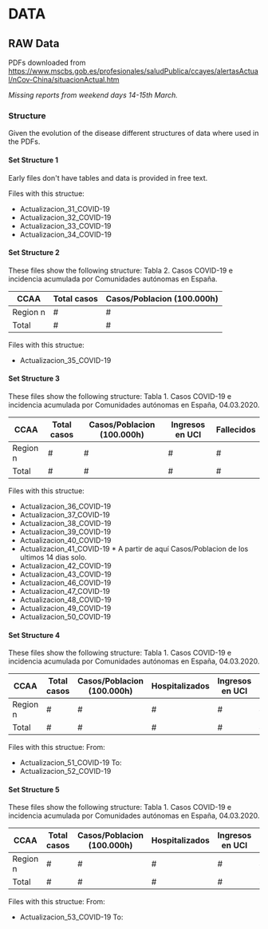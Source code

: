 # DATA

## RAW Data
PDFs downloaded from https://www.mscbs.gob.es/profesionales/saludPublica/ccayes/alertasActual/nCov-China/situacionActual.htm

*Missing reports from weekend days 14-15th March.*

### Structure
Given the evolution of the disease different structures of data where used in the PDFs.

#### Set Structure 1
Early files don't have tables and data is provided in free text.

Files with this structue:
 * Actualizacion_31_COVID-19
 * Actualizacion_32_COVID-19
 * Actualizacion_33_COVID-19
 * Actualizacion_34_COVID-19


#### Set Structure 2
These files show the following structure:
Tabla 2. Casos COVID-19 e incidencia acumulada por Comunidades autónomas en España.

| CCAA  | Total casos | Casos/Poblacion (100.000h) 
|---|---|---|
| Region n  | # | # |
| Total     | # | # |

Files with this structue:
 * Actualizacion_35_COVID-19

#### Set Structure 3
These files show the following structure:
Tabla 1. Casos COVID-19 e incidencia acumulada por Comunidades autónomas en España, 04.03.2020.

| CCAA  | Total casos | Casos/Poblacion (100.000h) | Ingresos en UCI | Fallecidos
|---|---|---|---|---|
| Region n  | # | # | # | # |
| Total     | # | # | # | # |

Files with this structue:
 * Actualizacion_36_COVID-19
 * Actualizacion_37_COVID-19
 * Actualizacion_38_COVID-19
 * Actualizacion_39_COVID-19
 * Actualizacion_40_COVID-19
 * Actualizacion_41_COVID-19 * A partir de aquí Casos/Poblacion de los ultimos 14 dias solo.
 * Actualizacion_42_COVID-19
 * Actualizacion_43_COVID-19
 * Actualizacion_46_COVID-19
 * Actualizacion_47_COVID-19
 * Actualizacion_48_COVID-19
 * Actualizacion_49_COVID-19
 * Actualizacion_50_COVID-19

 #### Set Structure 4
These files show the following structure:
Tabla 1. Casos COVID-19 e incidencia acumulada por Comunidades autónomas en España, 04.03.2020.

| CCAA  | Total casos | Casos/Poblacion (100.000h) | Hospitalizados | Ingresos en UCI | Fallecidos | Nuevos
|---|---|---|---|---|---|---|
| Region n  | # | # | # | # | # | # |
| Total     | # | # | # | # | # | # |

Files with this structue:
From:
 * Actualizacion_51_COVID-19
To:
 * Actualizacion_52_COVID-19

#### Set Structure 5
These files show the following structure:
Tabla 1. Casos COVID-19 e incidencia acumulada por Comunidades autónomas en España, 04.03.2020.

| CCAA  | Total casos | Casos/Poblacion (100.000h) | Hospitalizados | Ingresos en UCI | Fallecidos | Curados | Nuevos
|---|---|---|---|---|---|---|---|
| Region n  | # | # | # | # | # | # | # |
| Total     | # | # | # | # | # | # | # |

Files with this structue:
From:
 * Actualizacion_53_COVID-19
To: